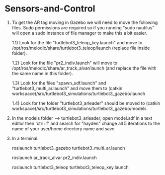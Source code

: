 # Sensors-and-Control
   
1. To get the AR tag moving in Gazebo we will need to move the following files. Sudo permissions are required so if you running "sudo nautilus" will open a sudo instance of file manager to make this a bit easier.
   
   1.1)
   Look for the file "turtlebot3\_teleop\_key.launch" and move to /opt/ros/melodic/share/turtlebot3_teleop/launch (replace file inside folder).
   
   1.2)
   Look for the file "pr2\_indiv.launch" will move to /opt/ros/melodic/share/ar\_track\_alvar/launch (and replace the file with the same name in this folder).
   
   1.3)
   Look for the files "spawn\_sdf.launch" and "turtlebot3\_multi\_ar.launch" and move them to (catkin workspace)/src/turtlebot3\_simulations/turtlebot3_gazebo/launch

   
   1.4)
   Look for the folder "turtlebot3\_arleader" should be moved to (catkin workspace)/src/turtlebot3\_simulations/turtlebot3_gazebo/models

   
2. In the models folder --> turtlebot3_arleader, open model.sdf in a text editor then
   'ctrl+f' and search for "hayden" change all 5 iterations to the name of your user/home directory name and save 

3. In a terminal: 

   roslaunch turtlebot3\_gazebo turtlebot3\_multi_ar.launch

   roslaunch ar\_track\_alvar pr2_indiv.launch

   roslaunch turtlebot3\_teleop turtlebot3\_teleop_key.launch 

                  

